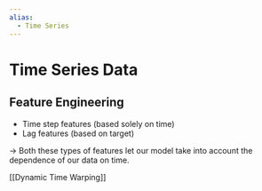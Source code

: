 ```yaml
---
alias:
  - Time Series
---
```

# Time Series Data

## Feature Engineering 

- Time step features (based solely on time)
- Lag features (based on target)

→ Both these types of features let our model take into account the dependence of our data on time.

[[Dynamic Time Warping]]

